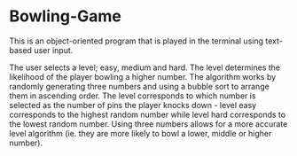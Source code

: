 # Bowling-Game

This is an object-oriented program that is played in the terminal using text-based user input. 

The user selects a level; easy, medium and hard. The level determines the likelihood of the player bowling a higher number. The algorithm works by randomly generating three numbers and using a bubble sort to arrange them in ascending order. The level corresponds to which number is selected as the number of pins the player knocks down - level easy corresponds to the highest random number while level hard corresponds to the lowest random number. Using three numbers allows for a more accurate level algorithm (ie. they are more likely to bowl a lower, middle or higher number).
